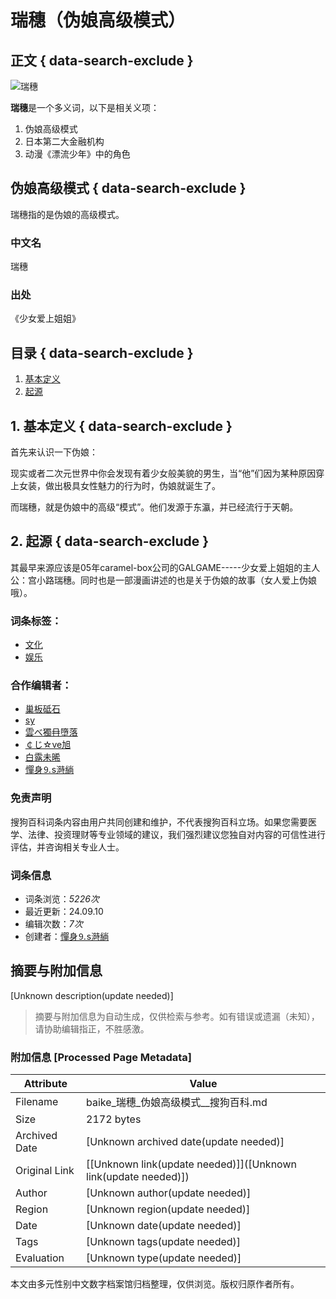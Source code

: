 # 瑞穗（伪娘高级模式）

## 正文 { data-search-exclude }


![瑞穗](https://pic.baike.soso.com/ugc/baikepic2/0/20240910075730-1141466173_jpeg_160_183_7414.jpg)

**瑞穗**是一个多义词，以下是相关义项：

1. 伪娘高级模式
2. 日本第二大金融机构
3. 动漫《漂流少年》中的角色

## 伪娘高级模式 { data-search-exclude }

瑞穗指的是伪娘的高级模式。

### 中文名

瑞穗

### 出处

《少女爱上姐姐》

## 目录 { data-search-exclude }

1. [基本定义](#para1)
2. [起源](#para2)

## 1. 基本定义 { data-search-exclude }

首先来认识一下伪娘：

现实或者二次元世界中你会发现有着少女般美貌的男生，当“他”们因为某种原因穿上女装，做出极具女性魅力的行为时，伪娘就诞生了。

而瑞穗，就是伪娘中的高级“模式”。他们发源于东瀛，并已经流行于天朝。

## 2. 起源 { data-search-exclude }

其最早来源应该是05年caramel-box公司的GALGAME-----少女爱上姐姐的主人公：宫小路瑞穗。同时也是一部漫画讲述的也是关于伪娘的故事（女人爱上伪娘哦）。

### 词条标签：

- [文化](//Search.e?sp=S文化&sp=1&ch=ch.bk.tags)
- [娱乐](//Search.e?sp=S娱乐&sp=1&ch=ch.bk.tags)

### 合作编辑者：

- [巢板砥石](//usercenter/home.v?uid=u_51f0fef875b13edca73c595bf760c254)
- [sy](//usercenter/home.v?uid=u_38c153c06ad0c45dd9f52ec957a015c6)
- [雲べ獨冄墮落](//usercenter/home.v?uid=u_a50a97956c2fcc4a4308406c023c6a5d)
- [￠じ☆ve旭](//usercenter/home.v?uid=u_f40d8e89cf829c5229e91a012c95777c)
- [白露未晞](//usercenter/home.v?uid=u_b899318e2fdd0e265119fdffef8f7b84)
- [憚身⒐s溡緔](//usercenter/home.v?uid=u_7a30e8ca5805b4deb0b44a932710bb0b)

### 免责声明

搜狗百科词条内容由用户共同创建和维护，不代表搜狗百科立场。如果您需要医学、法律、投资理财等专业领域的建议，我们强烈建议您独自对内容的可信性进行评估，并咨询相关专业人士。

### 词条信息

- 词条浏览：_5226次_
- 最近更新：24.09.10
- 编辑次数：_7次_
- 创建者：[憚身⒐s溡緔](//usercenter/home.v?uid=u_7a30e8ca5805b4deb0b44a932710bb0b)
<!-- tcd_original_link https://baike.sogou.com/v74978333.htm -->


## 摘要与附加信息

<!-- tcd_abstract -->
[Unknown description(update needed)]
<!-- tcd_abstract_end -->

> 摘要与附加信息为自动生成，仅供检索与参考。如有错误或遗漏（未知），请协助编辑指正，不胜感激。

### 附加信息 [Processed Page Metadata]

| Attribute       | Value                                  |
|-----------------|----------------------------------------|
| Filename        | baike_瑞穗_伪娘高级模式__搜狗百科.md                             |
| Size            | 2172 bytes                           |
| Archived Date   | [Unknown archived date(update needed)]                             |
| Original Link   | [[Unknown link(update needed)]]([Unknown link(update needed)])                       |
| Author          | [Unknown author(update needed)]                               |
| Region          | [Unknown region(update needed)]                               |
| Date            | [Unknown date(update needed)]                                 |
| Tags            | [Unknown tags(update needed)]                                 |
| Evaluation            | [Unknown type(update needed)]                                 |
<!-- tcd_table_end -->

本文由多元性别中文数字档案馆归档整理，仅供浏览。版权归原作者所有。
